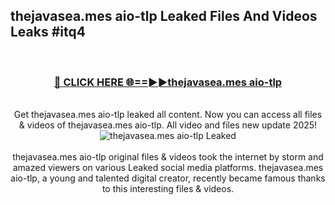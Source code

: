 ## thejavasea.mes aio-tlp Leaked Files And Videos Leaks #itq4
<br>
<div align="center">
<h3><a href="https://watchclip.my.id/thejavasea.mes aio-tlp" rel="nofollow">🔴 CLICK HERE 🌐==►►thejavasea.mes aio-tlp</a></h3>
<br>
Get thejavasea.mes aio-tlp leaked all content. Now you can access all files & videos of thejavasea.mes aio-tlp. All video and files new update 2025!
<br>
<a href="https://watchclip.my.id/thejavasea.mes aio-tlp" rel="nofollow" data-target="animated-image.originalLink"><img src="https://i.ibb.co.com/WyWwxjT/player-gif2.gif" alt="thejavasea.mes aio-tlp Leaked" style="max-width: 100%; display: inline-block;" data-target="animated-image.originalImage"></a>
<br><br>
thejavasea.mes aio-tlp original files & videos took the internet by storm and amazed viewers on various Leaked social media platforms. thejavasea.mes aio-tlp, a young and talented digital creator, recently became famous thanks to this interesting files & videos.
</div>
<br>